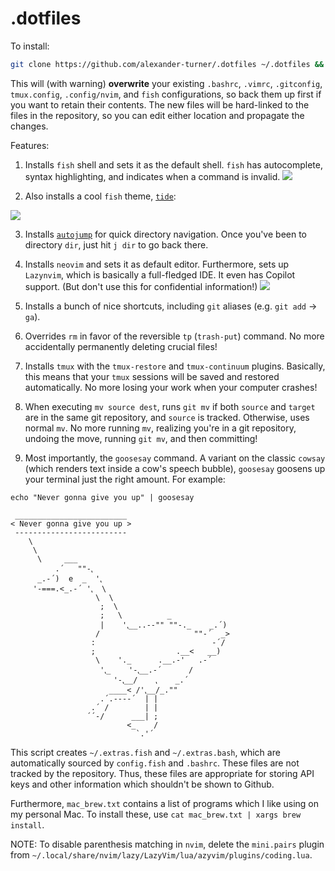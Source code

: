 # .dotfiles

To install:

```bash
git clone https://github.com/alexander-turner/.dotfiles ~/.dotfiles && cd ~/.dotfiles && bash setup.sh
```

This will (with warning) **overwrite** your existing `.bashrc`, `.vimrc`, `.gitconfig`, `tmux.config`, `.config/nvim`, and `fish` configurations, so back them up first if you want to retain their contents. The new files will be hard-linked to the files in the repository, so you can edit either location and propagate the changes.

Features:

1. Installs `fish` shell and sets it as the default shell. `fish` has autocomplete, syntax highlighting, and indicates when a command is invalid.
   ![](https://fishshell.com/assets/img/screenshots/autosuggestion.png)

2. Also installs a cool `fish` theme, [`tide`](https://github.com/IlanCosman/tide):

![](https://github.com/IlanCosman/tide/raw/assets/images/header.png)

3. Installs [`autojump`](https://github.com/wting/autojump) for quick directory navigation. Once you've been to directory `dir`, just hit `j dir` to go back there.
4. Installs `neovim` and sets it as default editor. Furthermore, sets up `Lazynvim`, which is basically a full-fledged IDE. It even has Copilot support. (But don't use this for confidential information!)
   ![](https://user-images.githubusercontent.com/292349/213447056-92290767-ea16-430c-8727-ce994c93e9cc.png)

5. Installs a bunch of nice shortcuts, including `git` aliases (e.g. `git add` -> `ga`).
6. Overrides `rm` in favor of the reversible `tp` (`trash-put`) command. No more accidentally permanently deleting crucial files!
7. Installs `tmux` with the `tmux-restore` and `tmux-continuum` plugins. Basically, this means that your `tmux` sessions will be saved and restored automatically. No more losing your work when your computer crashes!
8. When executing `mv source dest`, runs `git mv` if both `source` and `target` are in the same git repository, and `source` is tracked. Otherwise, uses normal `mv`. No more running `mv`, realizing you're in a git repository, undoing the move, running `git mv`, and then committing!
9. Most importantly, the `goosesay` command. A variant on the classic `cowsay` (which renders text inside a cow's speech bubble), `goosesay` goosens up your terminal just the right amount. For example:

```fish
echo "Never gonna give you up" | goosesay
```

```
 _________________________
< Never gonna give you up >
 -------------------------
    \
     \
      \     ___
          .´   ""-⹁
      _.-´)  e  _  '⹁
     '-===.<_.-´ '⹁  \
                   \  \
                    ;  \
                    ;   \          _
                    |    '⹁__..--"" ""-._    _.´)
                   /                     ""-´  _>
                  :                          -´/
                  ;                  .__<   __)
                   \    '._      .__.-'   .-´
                    '⹁_    '-⹁__.-´      /
                       '-⹁__/    ⹁    _.´
                      ____< /'⹁__/_.""
                    .´.----´  | |
                  .´ /        | |
                 ´´-/      ___| ;
                          <_    /
                            `.'´
```

This script creates `~/.extras.fish` and `~/.extras.bash`, which are automatically sourced by `config.fish` and `.bashrc`. These files are not tracked by the repository. Thus, these files are appropriate for storing API keys and other information which shouldn't be shown to Github.

Furthermore, `mac_brew.txt` contains a list of programs which I like using on my personal Mac. To install these, use `cat mac_brew.txt | xargs brew install`.

NOTE: To disable parenthesis matching in `nvim`, delete the `mini.pairs` plugin from `~/.local/share/nvim/lazy/LazyVim/lua/azyvim/plugins/coding.lua`.
